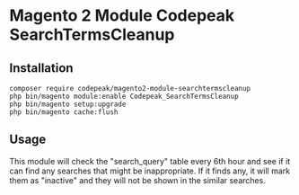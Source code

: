 # Magento 2 Module Codepeak SearchTermsCleanup

## Installation

```
composer require codepeak/magento2-module-searchtermscleanup
php bin/magento module:enable Codepeak_SearchTermsCleanup
php bin/magento setup:upgrade
php bin/magento cache:flush
```

## Usage

This module will check the "search_query" table every 6th hour and see if it can find any searches that might be inappropriate. If it finds any, it will mark them as "inactive" and they will not be shown in the similar searches.